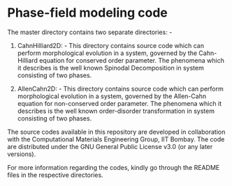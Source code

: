 # Phase-field modeling code
The master directory contains two separate directories: -

1. CahnHilliard2D: -
This directory contains source code which can perform morphological evolution 
in a system, governed by the Cahn-Hilliard equation for conserved order parameter. 
The phenomena which it describes is the well known Spinodal Decomposition in system 
consisting of two phases.

2. AllenCahn2D: -
This directory contains source code which can perform morphological evolution 
in a system, governed by the Allen-Cahn equation for non-conserved order parameter. 
The phenomena which it describes is the well known order-disorder transformation 
in system consisting of two phases.

The source codes available in this repository are developed in collaboration with the Computational Materials Engineering Group,
IIT Bombay.
The code are distributed under the GNU General Public License v3.0 (or any later versions).

For more information regarding the codes, kindly go through the README files in the respective directories.
